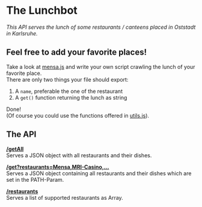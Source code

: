 The Lunchbot
============

*This API serves the lunch of some restaurants / canteens placed in Oststadt in Karlsruhe.*

## Feel free to add your favorite places!
Take a look at [mensa.js](src/lunch/restaurants/mensa.js) and write your own script crawling the lunch of your favorite place.  
There are only two things your file should export:
1. A `name`, preferable the one of the restaurant
2. A `get()` function returning the lunch as string

Done!  
(Of course you could use the functions offered in [utils.js](src/lunch/utils.js)).

## The API
**[/getAll](http://localhost:3000/getAll)**  
Serves a JSON object with all restaurants and their dishes.

**[/get?restaurants=Mensa,MRI-Casino,...](http://localhost:3000/get?restaurants=Mensa,MRI-Casino)**  
Serves a JSON object containing all restaurants and their dishes which are set in the PATH-Param.

**[/restaurants](http://localhost:3000/restaurants)**  
Serves a list of supported restaurants as Array.